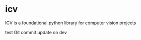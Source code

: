 # icv
ICV is a foundational python library for computer vision projects

test Git commit
update on dev
